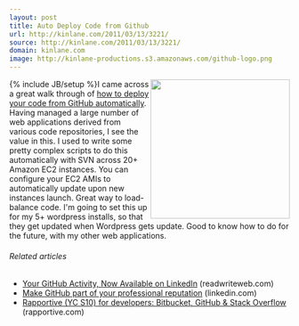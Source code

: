 ```yaml
---
layout: post
title: Auto Deploy Code from Github
url: http://kinlane.com/2011/03/13/3221/
source: http://kinlane.com/2011/03/13/3221/
domain: kinlane.com
image: http://kinlane-productions.s3.amazonaws.com/github-logo.png
---
```

{% include JB/setup %}<img src="http://kinlane-productions.s3.amazonaws.com/github-logo.png" alt="" width="250" align="right" />I came across a great walk through of <a title="How to Deploy Your Code from Github Automatically" href="http://shinyplasticbag.posterous.com/how-to-deploy-your-code-from-github-automatic">how to deploy your code from GitHub automatically</a>. Having managed a large number of web applications derived from various code repositories, I see the value in this. I used to write some pretty complex scripts to do this automatically with SVN across 20+ Amazon EC2 instances. You can configure your EC2 AMIs to automatically update upon new instances launch. Great way to load-balance code. I'm going to set this up for my 5+ wordpress installs, so that they get updated when Wordpress gets update. Good to know how to do for the future, with my other web applications.
<h6 class="zemanta-related-title c1">
     Related articles
</h6>
<ul class="zemanta-article-ul">
     <li class="zemanta-article-ul-li">
          <a href="http://www.readwriteweb.com/hack/2011/03/your-github-activity-now-avail.php">Your GitHub Activity, Now Available on LinkedIn</a> (readwriteweb.com)
     </li>
     <li class="zemanta-article-ul-li">
          <a href="http://blog.linkedin.com/2011/03/08/github-linkedin/">Make GitHub part of your professional reputation</a> (linkedin.com)
     </li>
     <li class="zemanta-article-ul-li">
          <a href="http://blog.rapportive.com/rapportive-for-developers-bitbucket-github-st">Rapportive (YC S10) for developers: Bitbucket, GitHub &amp; Stack Overflow</a> (rapportive.com)
     </li>
</ul>